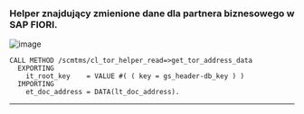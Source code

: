 ### Helper znajdujący zmienione dane dla partnera biznesowego w SAP FIORI.

![image](https://user-images.githubusercontent.com/91785152/207812633-24d48cff-b0a4-4dc1-a60c-37bc929a85ab.png)

```
CALL METHOD /scmtms/cl_tor_helper_read=>get_tor_address_data
  EXPORTING
    it_root_key    = VALUE #( ( key = gs_header-db_key ) )
  IMPORTING
    et_doc_address = DATA(lt_doc_address).
```

-------------------------------------------------------------------------------------------------------------------------------------------------------------------------
